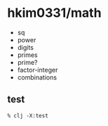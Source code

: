 # hkim0331/math

* sq
* power
* digits
* primes
* prime?
* factor-integer
* combinations

## test

    % clj -X:test
